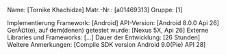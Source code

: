 Name:	[Tornike Khachidze]
Matr.-Nr.:	[a01469313]
Gruppe:	[1]


Implementierung
Framework:	[Android]
API-Version:	[Android 8.0.0 Api 26]
GerÃ¤t(e), auf dem(denen) getestet wurde:
[Nexus 5X, Api 26]
Externe Libraries und Frameworks:
[...]
Dauer der Entwicklung:
[26 Stunden]
Weitere Anmerkungen:
[Compile SDK version Android 9.0(Pie) API 28]